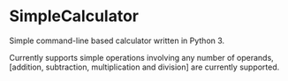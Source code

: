 # SimpleCalculator
Simple command-line based calculator written in Python 3.

Currently supports simple operations involving any number of operands,
[addition, subtraction, multiplication and division] are currently supported.
